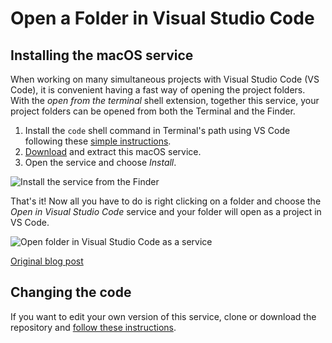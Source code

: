 # Open a Folder in Visual Studio Code

## Installing the macOS service

When working on many simultaneous projects with Visual Studio Code (VS Code), it is convenient having a fast way of opening the project folders. With the *open from the terminal* shell extension, together this service, your project folders can be opened from both the Terminal and the Finder.

1. Install the `code` shell command in Terminal's path using VS Code following these [simple instructions](https://code.visualstudio.com/docs/setup/mac).
2. [Download](https://github.com/Sankra/OpenFolderInVSCode/releases/tag/v1.0) and extract this macOS service.
3. Open the service and choose *Install*.

![Install the service from the Finder](http://hjerpbakk.com/img/open-in-vs-code/installation.jpg)

That's it! Now all you have to do is right clicking on a folder and choose the *Open in Visual Studio Code* service and your folder will open as a project in VS Code.

![Open folder in Visual Studio Code as a service](http://hjerpbakk.com/img/open-in-vs-code.jpg)

[Original blog post](http://hjerpbakk.com/blog/2017/01/29/open-folder-in-vs-code)

## Changing the code

If you want to edit your own version of this service, clone or download the repository and [follow these instructions](https://hjerpbakk.com/blog/2019/01/24/edit-an-automator-workflow).
